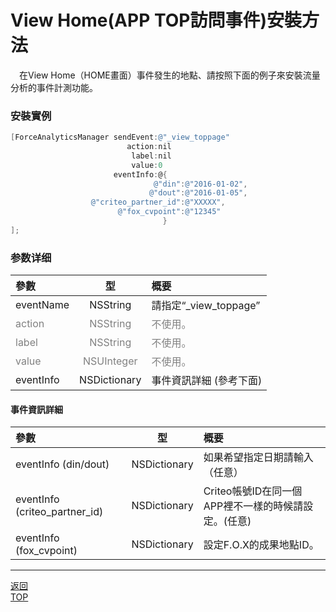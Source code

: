 #	View Home(APP TOP訪問事件)安裝方法
　在View Home（HOME畫面）事件發生的地點、請按照下面的例子來安裝流量分析的事件計測功能。

### 安裝實例

```objective-c
[ForceAnalyticsManager sendEvent:@"_view_toppage"
                          action:nil
                           label:nil
                           value:0　
                       eventInfo:@{
                                @"din":@"2016-01-02",
                               @"dout":@"2016-01-05",
                  @"criteo_partner_id":@"XXXXX",
                        @"fox_cvpoint":@"12345"
                                  }
];
```

### 参数详细

| 參數 | 型 | 概要 |
|:----------|:-----------:|:------------|
|eventName|NSString|請指定“\_view\_toppage”|
|<span style="color:grey">action|<span style="color:grey">NSString|<span style="color:grey">不使用。|
|<span style="color:grey">label|<span style="color:grey">NSString|<span style="color:grey">不使用。|
|<span style="color:grey">value|<span style="color:grey">NSUInteger|<span style="color:grey">不使用。|
|eventInfo|NSDictionary|事件資訊詳細 (參考下面)|


#### 事件資訊詳細

| 參數 | 型 | 概要 |
|:----------|:-----------:|:------------|
|eventInfo (din/dout)|NSDictionary|如果希望指定日期請輸入（任意）|
|eventInfo (criteo_partner_id)|NSDictionary|Criteo帳號ID在同一個APP裡不一樣的時候請設定。(任意)|
|eventInfo (fox_cvpoint)|NSDictionary|設定F.O.X的成果地點ID。|

---
[返回](/lang/zh-tw/doc/fox_engagement/README.md)<br>
[TOP](/lang/zh-tw/README.md)
